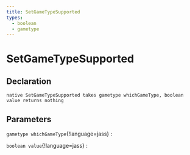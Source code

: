 ```yaml
---
title: SetGameTypeSupported
types:
  - boolean
  - gametype
---
```


# SetGameTypeSupported

## Declaration

```jass
native SetGameTypeSupported takes gametype whichGameType, boolean value returns nothing
```

## Parameters
`gametype whichGameType`{!language=jass}
: 

`boolean value`{!language=jass}
: 
